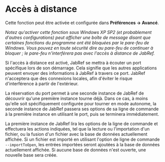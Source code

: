 Accès à distance
================

Cette fonction peut être activée et configurée dans **Préférences -&gt; Avancé**.

*Notez qu'activer cette fonction sous Windows XP SP2 (et probablement d'autres configurations) peut afficher une boîte de message disant que certaines fonctions du programme ont été bloquées par le pare-feu de Windows. Vous pouvez en toute sécurité dire au pare-feu de continuer à bloquer ; le pare-feu n'interférera pas avec l'accès à distance de JabRef.*

Si l'accès à distance est activé, JabRef se mettra à écouter un port spécifique lors de son démarrage. Cela signifie que les autres applications peuvent envoyer des informations à JabRef à travers ce port. JabRef n'acceptera que des connexions locales, afin d'éviter le risque d'interférence à partir de l'extérieur.

La réservation du port permet à une seconde instance de JabRef de découvrir qu'une première instance tourne déjà. Dans ce cas, à moins qu'elle soit spécifiquement configurée pour tourner en mode autonome, la seconde instance de JabRef passera ses options de sa ligne de commande à la première instance en utilisant le port, puis se terminera immédiatement.

La première instance de JabRef lira les options de la ligne de commande et effectuera les actions indiquées, tel que la lecture ou l'importation d'un fichier, ou la fusion d'un fichier avec la base de données actuellement affichée. Si un fichier est importé en utilisant l'option de ligne de commande `--importToOpen`, les entrées importées seront ajoutées à la base de données actuellement affichée. Si aucune base de données n'est ouverte, une nouvelle base sera créée.
